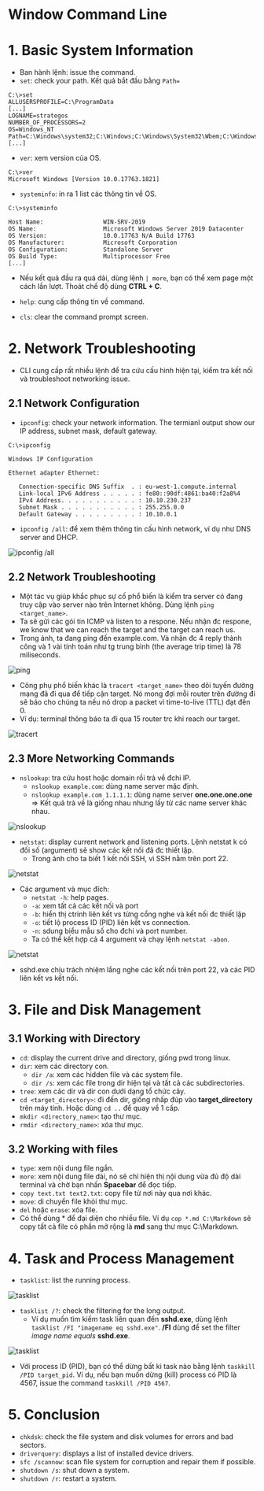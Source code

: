 # Window Command Line
# 1. Basic System Information
- Ban hành lệnh: issue the command.
- `set`: check your path. Kết quả bắt đầu bằng `Path=`
```
C:\>set
ALLUSERSPROFILE=C:\ProgramData
[...]
LOGNAME=strategos
NUMBER_OF_PROCESSORS=2
OS=Windows_NT
Path=C:\Windows\system32;C:\Windows;C:\Windows\System32\Wbem;C:\Windows\System32\WindowsPowerShell\v1.0\;C:\Windows\System32\OpenSSH\;C:\Windows\system32\config\systemprofile\AppData\Local\Microsoft\WindowsApps;C:\Users\strategos\AppData\Local\Microsoft\WindowsApps;
[...]
```

- `ver`: xem version của OS.
```
C:\>ver                                        
Microsoft Windows [Version 10.0.17763.1821]
```

- `systeminfo`: in ra 1 list các thông tin về OS.
```
C:\>systeminfo

Host Name:                 WIN-SRV-2019
OS Name:                   Microsoft Windows Server 2019 Datacenter
OS Version:                10.0.17763 N/A Build 17763
OS Manufacturer:           Microsoft Corporation
OS Configuration:          Standalone Server
OS Build Type:             Multiprocessor Free
[...]
```

- Nếu kết quả đầu ra quá dài, dùng lệnh `| more`, bạn có thể xem page một cách lần lượt. Thoát chế độ dùng **CTRL + C**.

- `help`: cung cấp thông tin về command.
- `cls`: clear the command prompt screen.

# 2. Network Troubleshooting
- CLI cung cấp rất nhiều lệnh để tra cứu cấu hình hiện tại, kiểm tra kết nối và troubleshoot networking issue.

## 2.1 Network Configuration
- `ipconfig`: check your network information. The termianl output show our IP address, subnet mask, default gateway.
```
C:\>ipconfig

Windows IP Configuration

Ethernet adapter Ethernet:

   Connection-specific DNS Suffix  . : eu-west-1.compute.internal
   Link-local IPv6 Address . . . . . : fe80::90df:4861:ba40:f2a8%4
   IPv4 Address. . . . . . . . . . . : 10.10.230.237
   Subnet Mask . . . . . . . . . . . : 255.255.0.0
   Default Gateway . . . . . . . . . : 10.10.0.1
```

- `ipconfig /all`: để xem thêm thông tin cấu hình network, ví dụ như DNS server and DHCP.

![ipconfig /all](/images/ipconfig-all.PNG)

## 2.2 Network Troubleshooting
- Một tác vụ giúp khắc phục sự cố phổ biến là kiểm tra server có đang truy cập vào server nào trên Internet không. Dùng lệnh `ping <target_name>`. 
- Ta sẽ gửi các gói tin ICMP và listen to a respone. Nếu nhận đc respone, we know that we can reach the target and the target can reach us.
- Trong ảnh, ta đang ping đến example.com. Và nhận đc 4 reply thành công và 1 vài tính toán như tg trung bình (the average trip time) là 78 miliseconds.

![ping](/images/ping.PNG)

- Công phụ phổ biến khác là `tracert <target_name>` theo dõi tuyến đường mạng đã đi qua để tiếp cận target. Nó mong đợi mỗi router trên đường đi sẽ báo cho chúng ta nếu nó drop a packet vì time-to-live (TTL) đạt đến 0. 
- Ví dụ: terminal thông báo ta đi qua 15 router trc khi reach our target.

![tracert](/images/tracert.PNG)

## 2.3 More Networking Commands
- `nslookup`: tra cứu host hoặc domain rồi trả về đchi IP. 
   + `nslookup example.com`: dùng name server mặc định.
   + `nslookup example.com 1.1.1.1`: dùng name server **one.one.one.one**
   => Kết quả trả về là giống nhau nhưng lấy từ các name server khác nhau.

![nslookup](/images/nslookup.PNG)


- `netstat`: display current network and listening ports. Lệnh netstat k có đối số (argument) sẽ show các kết nối đã đc thiết lặp. 
   + Trong ảnh cho ta biết 1 kết nối SSH, vì SSH nằm trên port 22.

![netstat](/images/netstat.PNG)

   + Các argument và mục đích:
      + `netstat -h`: help pages.
      + `-a`: xem tất cả các kết nối và port
      + `-b`: hiển thị ctrinh liên kết vs từng cổng nghe và kết nối đc thiết lặp
      + `-o`: tiết lộ process ID (PID) liên kết vs connection.
      + `-n`: sdung biểu mẫu số cho đchi và port number.
      + Ta có thể kết hợp cả 4 argument và chạy lệnh `netstat -abon`. 

![netstat](/images/netstat2.PNG)

   + sshd.exe chịu trách nhiệm lắng nghe các kết nối trên port 22, và các PID liên kết vs kết nối.

# 3. File and Disk Management
## 3.1 Working with Directory
- `cd`: display the current drive and directory, giống pwd trong linux.
- `dir`: xem các directory con.
   + `dir /a`: xem các hidden file và các system file.
   + `dir /s`: xem các file trong dir hiện tại và tất cả các subdirectories.
- `tree`: xem các dir và dir con dưới dạng tổ chức cây.
- `cd <target_directory>`: đi đến dir, giống nhấp đúp vào **target_directory** trên máy tính. Hoặc dùng `cd ..` để quay về 1 cấp.
- `mkdir <directory_name>`: tạo thư mục.
- `rmdir <directory_name>`: xóa thư mục.

## 3.2 Working with files
- `type`: xem nội dung file ngắn.
- `more`: xem nội dung file dài, nó sẽ chỉ hiện thị nội dung vừa đủ độ dài terminal và chờ bạn nhấn **Spacebar** để đọc tiếp.
- `copy text.txt text2.txt`: copy file từ nơi này qua nơi khác.
- `move`: di chuyển file khỏi thư mục.
- `del` hoặc `erase`: xóa file.
- Có thể dùng * để đại diện cho nhiều file. Ví dụ `cop *.md C:\Markdown` sẽ copy tất cả file có phần mở rộng là **md** sang thư mục C:\Markdown.

# 4. Task and Process Management
- `tasklist`: list the running process.

![tasklist](/images/tasklist.PNG)

- `tasklist /?`: check the filtering for the long output. 
   + Ví dụ muốn tìm kiếm task liên quan đến **sshd.exe**, dùng lệnh `tasklist /FI "imagename eq sshd.exe"`. **/FI**
   dùng để set the filter *image name equals* **sshd.exe**.

![tasklist](/images/tasklist1.PNG)

- Với process ID (PID), bạn có thể dừng bất kì task nào bằng lệnh `taskkill /PID target_pid`. Ví dụ, nếu bạn muốn dừng (kill) process có PID là 4567, issue the command `taskkill /PID 4567`.

# 5. Conclusion
- `chkdsk`: check the file system and disk volumes for errors and bad sectors.
- `driverquery`: displays a list of installed device drivers.
- `sfc /scannow`: scan file system for corruption and repair them if possible.
- `shutdown /s`: shut down a system.
- `shutdown /r`: restart a system.
